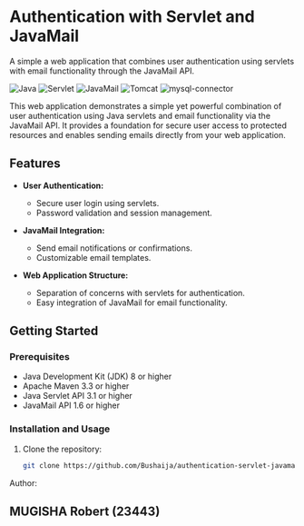 # Authentication with Servlet and JavaMail
A simple a web application that combines user authentication using servlets with email functionality through the JavaMail API.


![Java](https://img.shields.io/badge/Java-8%2B-blue)
![Servlet](https://img.shields.io/badge/Servlet-3.1%2B-green)
![JavaMail](https://img.shields.io/badge/JavaMail-1.6%2B-yellow)
![Tomcat](https://img.shields.io/badge/Tomcat-9.0%2B-orange)
![mysql-connector](https://img.shields.io/badge/mysql-connector-j-8.0.33.jar%2B-green)

This web application demonstrates a simple yet powerful combination of user authentication using Java servlets and email functionality via the JavaMail API. It provides a foundation for secure user access to protected resources and enables sending emails directly from your web application.

## Features

- **User Authentication:**
  - Secure user login using servlets.
  - Password validation and session management.
  
- **JavaMail Integration:**
  - Send email notifications or confirmations.
  - Customizable email templates.
  
- **Web Application Structure:**
  - Separation of concerns with servlets for authentication.
  - Easy integration of JavaMail for email functionality.
  
## Getting Started

### Prerequisites

- Java Development Kit (JDK) 8 or higher
- Apache Maven 3.3 or higher
- Java Servlet API 3.1 or higher
- JavaMail API 1.6 or higher

### Installation and Usage

1. Clone the repository:

   ```bash
   git clone https://github.com/Bushaija/authentication-servlet-javamail.git

Author:
## MUGISHA Robert (23443)

